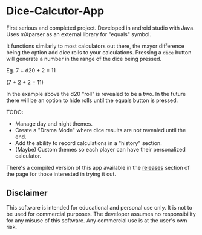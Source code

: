 # Dice-Calcutor-App
First serious and completed project. Developed in android studio with Java. Uses mXparser as an external library for "equals" symbol.

It functions similarly to most calculators out there, the mayor difference being the option add dice rolls to your calculations. Pressing a `dice` button will generate a number in the range of the dice being pressed.

Eg.
7 + d20 + 2 = 11

(7 + 2 + 2 = 11)

In the example above the d20 "roll" is revealed to be a two. In the future there will be an option to hide rolls until the equals button is pressed.

TODO:
- Manage day and night themes.
- Create a "Drama Mode" where dice results are not revealed until the end.
- Add the ability to record calculations in a "history" section.
- (Maybe) Custom themes so each player can have their personalized calculator.

There's a compiled version of this app available in the [releases](https://github.com/DMTumbler/Dice-Calculator/releases) section of the page for those interested in trying it out.

## Disclaimer

This software is intended for educational and personal use only. It is not to be used for commercial purposes. The developer assumes no responsibility for any misuse of this software. Any commercial use is at the user's own risk.
